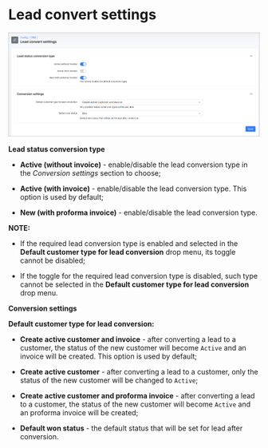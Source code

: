 Lead convert settings
=============

![img](1.png)

**Lead status conversion type**

* **Active (without invoice)** - enable/disable the lead conversion type in the *Conversion settings* section to choose;

* **Active (with invoice)** - enable/disable the lead conversion type. This option is used by default;

* **New (with proforma invoice)** - enable/disable the lead conversion type.

**NOTE:**

- If the required lead conversion type is enabled and selected in the **Default customer type for lead conversion** drop menu, its toggle cannot be disabled;

- If the toggle for the required lead conversion type is disabled, such type cannot be selected in the **Default customer type for lead conversion** drop menu.


**Conversion settings**

**Default customer type for lead conversion:**

- **Create active customer and invoice** - after converting a lead to a customer, the status of the new customer will become `Active` and an invoice will be created. This option is used by default;

- **Create active customer** - after converting a lead to a customer, only the status of the new customer will be changed to `Active`;

- **Create active customer and proforma invoice** - after converting a lead to a customer, the status of the new customer will become `Active` and an proforma invoice will be created;

* **Default won status** - the default status that will be set for lead after conversion.
